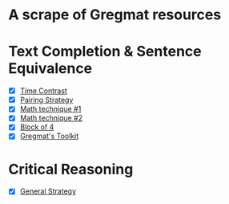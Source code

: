 # A scrape of Gregmat resources

# Text Completion & Sentence Equivalence
- [x] [Time Contrast](https://youtu.be/LHzWQSEcjlo)
- [x] [Pairing Strategy](https://youtu.be/szdk6IGF9hQ)
- [X] [Math technique #1](https://youtu.be/ODcHjbeiftA)
- [X] [Math technique #2](https://youtu.be/Bdl9etFXFRk)
- [X] [Block of 4](https://youtu.be/PKXVxTKVQX4)
- [X] [Gregmat's Toolkit](https://youtu.be/7g-l2-2LVPQ)

# Critical Reasoning
- [X] [General Strategy](https://youtu.be/HQjopTJfnlg)